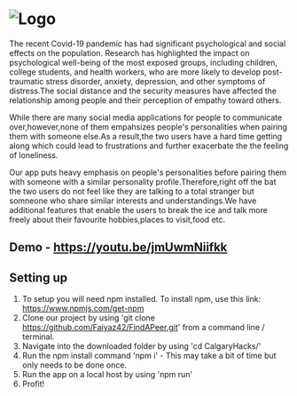 #         ![Logo](https://github.com/natewu/CalgaryHacks/blob/master/Logo.jpg)

The recent Covid-19 pandemic has had significant psychological and social effects on the population. Research has highlighted the impact on psychological well-being of the most exposed groups, including children, college students, and health workers, who are more likely to develop post-traumatic stress disorder, anxiety, depression, and other symptoms of distress.The social distance and the security measures have affected the relationship among people and their perception of empathy toward others.

While there are many social media applications for people to communicate over,however,none of them empahsizes people's personalities when pairing them with someone else.As a result,the two users have a hard time getting along which could lead to frustrations and further exacerbate the the feeling of loneliness.

Our app puts heavy emphasis on people's personalities before pairing them with someone with a similar personality profile.Therefore,right off the bat the two users do not feel like they are talking to a total stranger but somneone who share similar interests and understandings.We have additional features that enable the users to break the ice and talk more freely about their favourite hobbies,places to visit,food etc.

## Demo - https://youtu.be/jmUwmNiifkk

## Setting up

1. To setup you will need npm installed. To install npm, use this link: <https://www.npmjs.com/get-npm>
2. Clone our project by using 'git clone https://github.com/Faiyaz42/FindAPeer.git' from a command line / terminal.
3. Navigate into the downloaded folder by using 'cd CalgaryHacks/'
4. Run the npm install command 'npm i' - This may take a bit of time but only needs to be done once.
5. Run the app on a local host by using 'npm run'
6. Profit!
